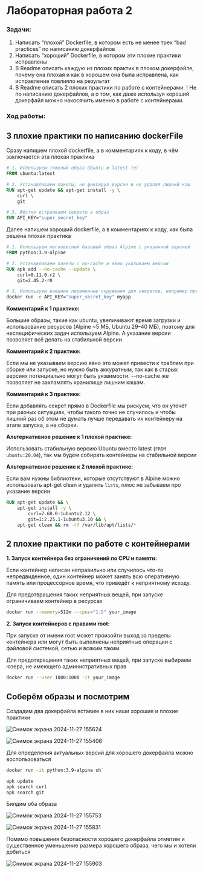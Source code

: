 # Лабораторная работа 2
### Задачи:

1. Написать “плохой” Dockerfile, в котором есть не менее трех “bad practices” по написанию докерфайлов
2. Написать “хороший” Dockerfile, в котором эти плохие практики исправлены
3. В Readme описать каждую из плохих практик в плохом докерфайле, почему она плохая и как в хорошем она была исправлена, как исправление повлияло на результат
4. В Readme описать 2 плохих практики по работе с контейнерами. ! Не по написанию докерфайлов, а о том, как даже используя хороший докерфайл можно накосячить именно в работе с контейнерами.

### Ход работы:

## 3 плохие практики по написанию dockerFile
Сразу напишем плохой dockerfile, а в комментариях к коду, в чём заключается эта плохая практика
```dockerfile
# 1. Используем тяжелый образ Ubuntu и latest-тег
FROM ubuntu:latest  

# 2. Устанавливаем пакеты, не фиксируя версии и не удаляя лишний кэш
RUN apt-get update && apt-get install -y \
    curl \
    git

# 3. Жёстко встраиваем секреты в образ
ENV API_KEY="super_secret_key"
```

Далее напишем хороший dockerfile, а в комментариях к коду, как была решена плохая практика
```dockerfile
# 1. Используем легковесный базовый образ Alpine с указанной версией
FROM python:3.9-alpine

# 2. Устанавливаем пакеты с no-cache и явно указываем версии
RUN apk add --no-cache --update \
    curl=8.11.0-r2 \
    git=2.45.2-r0
```
```bash
# 3. Используем внешние переменные окружения для секретов, например при запуске
docker run -e API_KEY="super_secret_key" myapp
```
**Комментарий к 1 практике:**

Большие образы, такие как ubuntu, увеличивают время загрузки и использование ресурсов (Alpine ~5 МБ, Ubuntu 29–40 МБ), поэтому для неспецифических задач используем Alpine. А указание версии позволяет всё делать на стабильной версии.

**Комментарий к 2 практике:**

Если мы не указываем версию явно это может привести к траблам при сборке или запуске, но нужно быть аккуратным, так как в старых версиях потенциально могут быть уязвимости. --no-cache же позволяет не захламлять хранилище лишним кэшэм.

**Комментарий к 3 практике:**

Если добавлять секрет прямо в Dockerfile мы рискуем, что он утечёт при разных ситуациях, чтобы такого точно не случилось и чтобы лишний раз об этом не думать лучше передавать их контейнеру на этапе запуска, а не сборки.

**Альтернативное решение к 1 плохой практике:**

Использовать стабильную версию Ubuntu вместо latest (`FROM ubuntu:20.04`), так мы будем собирать контейнеры на стабильной версии

**Альтернативное решение к 2 плохой практике:**

Если вам нужны библиотеки, которые отсутствуют в Alpine можно использовать apt-get clean и удалять `lists`, плюс не забываем про указание версии
```dockerfile
RUN apt-get update && \
    apt-get install -y \
        curl=7.68.0-1ubuntu2.12 \
        git=1:2.25.1-1ubuntu3.10 && \
    apt-get clean && rm -rf /var/lib/apt/lists/*
```
## 2 плохие практики по работе с контейнерами

**1. Запуск контейнера без ограничений по CPU и памяти:**

Если контейнер написан неправильно или случилось что-то непредвиденное, один контейнер может занять всю оперативную память или процессорное время, что приведёт к неприятному исходу.

Для предотвращения таких неприятных вещей, при запуске ограничиваем контейнер в ресурсах
```bash
docker run --memory=512m --cpus="1.5" your_image
```

**2. Запуск контейнеров с правами root:**

При запуске от имени root может произойти выход за пределы контейнера или могут быть выполнены неприятные операции с файловой системой, сетью и всяким таким.

Для предотвращения таких неприятных вещей, при запуске выбираем юзера, не имеющего административных прав
```bash
docker run --user 1000:1000 -it your_image
```
## Соберём образы и посмотрим

Создадим два докерфайла вставим в них наши хорошие и плохие практики

![Снимок экрана 2024-11-27 155624](https://github.com/user-attachments/assets/180868d1-4e22-4f45-9b25-d774e4014115)

![Снимок экрана 2024-11-27 155406](https://github.com/user-attachments/assets/d0f718b3-e89f-4d4c-94ee-4eff42a401d1)

Для определения актуальных версий для хорошего докерфайла можно воспользоваться 
```bash
docker run -it python:3.9-alpine sh`
```
```sh
apk update
apk search curl
apk search git

```

Билдим оба образа

![Снимок экрана 2024-11-27 155753](https://github.com/user-attachments/assets/a23f9354-51fa-4829-bf79-ad235f341513)

![Снимок экрана 2024-11-27 155831](https://github.com/user-attachments/assets/b06a4aee-c86e-4278-a592-2db887f053eb)

Помимо повышения безопасности хорошего докерфайла отметим и существенное уменьшение размера хорошего образа, чего мы и хотели добиться

![Снимок экрана 2024-11-27 155903](https://github.com/user-attachments/assets/8947e08a-f081-4781-9afb-d40660f6cfce)
